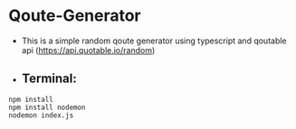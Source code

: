 # Qoute-Generator

- This is a simple random qoute generator using typescript and qoutable api (https://api.quotable.io/random)

- ## Terminal:
```
npm install
npm install nodemon
nodemon index.js
```
